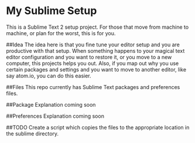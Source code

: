My Sublime Setup
================
This is a Sublime Text 2 setup project. For those that move from machine to machine, or plan for the worst, this is for you.

##Idea
The idea here is that you fine tune your editor setup and you are productive with that setup. When something happens to your magical text editor configuration and you want to restore it, or you move to a new computer, this projects helps you out. Also, if you map out why you use certain packages and settings and you want to move to another editor, like say atom.io, you can do this easier.

##Files
This repo currently has Sublime Text packages and preferences files.

##Package Explanation
coming soon

##Preferences Explanation
coming soon

##TODO
Create a script which copies the files to the appropriate location in the sublime directory.
